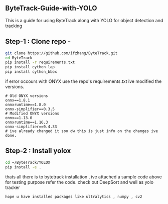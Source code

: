## ByteTrack-Guide-with-YOLO
This is a guide for using ByteTrack along with YOLO for object detection and tracking 


## Step-1 : Clone repo -
```bash
git clone https://github.com/ifzhang/ByteTrack.git
cd ByteTrack
pip install -r requirements.txt
pip install cython lap
pip install cython_bbox
```
if error occours with ONYX use the repo's requirements.txt ive modified the versions.
```
# Old ONYX versions 
onnx==1.8.1
onnxruntime==1.8.0
onnx-simplifier==0.3.5
# Modified ONYX versions
onnx==1.13.0
onnxruntime==1.16.3
onnx-simplifier==0.4.33
# ive already changed it soo dw this is just info on the changes ive done.
```
## Step-2 : Install yolox
```bash
cd ~/ByteTrack/YOLOX
pip install -e .
```

thats all there is to bytetrack installation , ive attached a sample code above for testing purpose refer the code.
check out DeepSort and well as yolo tracker 

```
hope u have installed packages like ultralytics , numpy , cv2
```
